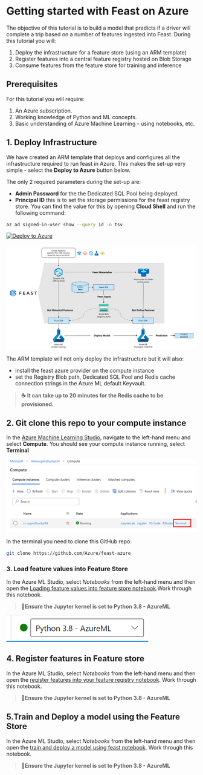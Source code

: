 # Getting started with Feast on Azure

The objective of this tutorial is to build a model that predicts if a driver will complete a trip based on a number of features ingested into Feast. During this tutorial you will:

1. Deploy the infrastructure for a feature store (using an ARM template)
1. Register features into a central feature registry hosted on Blob Storage
1. Consume features from the feature store for training and inference

## Prerequisites

For this tutorial you will require:

1. An Azure subscription.
1. Working knowledge of Python and ML concepts.
1. Basic understanding of Azure Machine Learning - using notebooks, etc.

## 1. Deploy Infrastructure

We have created an ARM template that deploys and configures all the infrastructure required to run feast in Azure. This makes the set-up very simple - select the **Deploy to Azure** button below.

The only 2 required parameters during the set-up are:

- **Admin Password** for the the Dedicated SQL Pool being deployed.
- **Principal ID** this is to set the storage permissions for the feast registry store. You can find the value for this by opening **Cloud Shell** and run the following command:

```bash
az ad signed-in-user show --query id -o tsv
```
[![Deploy to Azure](https://aka.ms/deploytoazurebutton)](https://portal.azure.com/#create/Microsoft.Template/uri/https%3A%2F%2Fraw.githubusercontent.com%2FAzure%2Ffeast-azure%2Fmain%2Fprovider%2Fcloud%2Ffs_synapse_azuredeploy.json)

![feast architecture](media/arch.png)

The ARM template will not only deploy the infrastructure but it will also:

- install the feast azure provider on the compute instance
- set the Registry Blob path, Dedicated SQL Pool and Redis cache connection strings in the Azure ML default Keyvault.

> **☕ It can take up to 20 minutes for the Redis cache to be provisioned.**

## 2. Git clone this repo to your compute instance

In the [Azure Machine Learning Studio](https://ml.azure.com), navigate to the left-hand menu and select **Compute**. You should see your compute instance running, select **Terminal**

![compute instance terminal](./media/ci.png)

In the terminal you need to clone this GitHub repo:

```bash
git clone https://github.com/Azure/feast-azure
```

### 3. Load feature values into Feature Store

In the Azure ML Studio, select *Notebooks* from the left-hand menu and then open the [Loading feature values into feature store notebook](./notebooks/part1-load-data.ipynb).Work through this notebook.

> __💁Ensure the Jupyter kernel is set to Python 3.8 - AzureML__

![compute instance kernel](./media/ci-kernel.png)


## 4. Register features in Feature store

In the Azure ML Studio, select *Notebooks* from the left-hand menu and then open the [register features into your feature registry notebook](notebooks/part2-register-features.ipynb). Work through this notebook.

> __💁Ensure the Jupyter kernel is set to Python 3.8 - AzureML__

## 5.Train and Deploy a model using the Feature Store

In the Azure ML Studio, select *Notebooks* from the left-hand menu and then open the [train and deploy a model using feast notebook](notebooks/part3-train-and-deploy-with-feast.ipynb). Work through this notebook.

> __💁Ensure the Jupyter kernel is set to Python 3.8 - AzureML__
